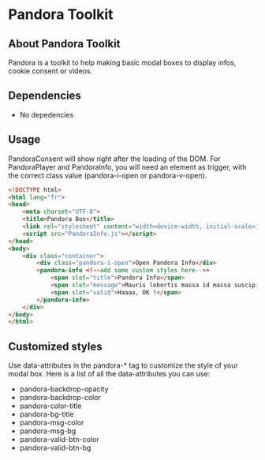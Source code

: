 Pandora Toolkit
=====

About Pandora Toolkit
-----
Pandora is a toolkit to help making basic modal boxes to display infos, cookie consent or videos.

Dependencies
-----
* No depedencies

Usage
-----
PandoraConsent will show right after the loading of the DOM.
For PandoraPlayer and PandoraInfo, you will need an element as trigger, with the correct class value (pandora-i-open or pandora-v-open).
```html
<!DOCTYPE html>
<html lang="fr">
<head>
    <meta charset="UTF-8">
    <title>Pandora Box</title>
    <link rel="stylesheet" content="width=device-width, initial-scale=1.0" href="pandora_info.css">
    <script src="PandoraInfo.js"></script>
</head>
<body>
    <div class="container">
        <div class="pandora-i-open">Open Pandora Info</div>
        <pandora-info <!--add some custom styles here-->>
            <span slot="title">Pandora Info</span>
            <span slot="message">Mauris lobortis massa id massa suscipit molestie. Donec odio ligula, tincidunt sit amet accumsan eget, tristique non nisl. Cras leo ligula, placerat ac bibendum eget, accumsan sed orci. Sed viverra dapibus commodo. Nulla pretium ex ac enim gravida lacinia. Fusce est diam, tincidunt sed pulvinar non, pellentesque ac tellus. Aliquam erat volutpat. Vivamus velit metus, sodales vitae est ac, cursus pellentesque justo.</span>
            <span slot="valid">Haaaa, OK !</span>
        </pandora-info>
    </div>
</body>
</html>
```

Customized styles
-----
Use data-attributes in the pandora-* tag to customize the style of your modal box.
Here is a list of all the data-attributes you can use:
* pandora-backdrop-opacity
* pandora-backdrop-color
* pandora-color-title
* pandora-bg-title
* pandora-msg-color
* pandora-msg-bg
* pandora-valid-btn-color
* pandora-valid-btn-bg